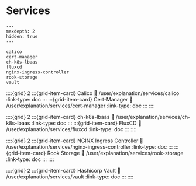 # Services

```{toctree}
---
maxdepth: 2
hidden: true
---

calico
cert-manager
ch-k8s-lbaas
fluxcd
nginx-ingress-controller
rook-storage
vault
```


::::{grid} 2
:::{grid-item-card} Calico
:link: /user/explanation/services/calico
:link-type: doc
:::
:::{grid-item-card} Cert-Manager
:link: /user/explanation/services/cert-manager
:link-type: doc
:::
::::

::::{grid} 2
:::{grid-item-card} ch-k8s-lbaas
:link: /user/explanation/services/ch-k8s-lbaas
:link-type: doc
:::
:::{grid-item-card} FluxCD
:link: /user/explanation/services/fluxcd
:link-type: doc
:::
::::

::::{grid} 2
:::{grid-item-card} NGINX Ingress Controller
:link: /user/explanation/services/nginx-ingress-controller
:link-type: doc
:::
:::{grid-item-card} Rook Storage
:link: /user/explanation/services/rook-storage
:link-type: doc
:::
::::

::::{grid} 2
:::{grid-item-card} Hashicorp Vault
:link: /user/explanation/services/vault
:link-type: doc
:::
::::
